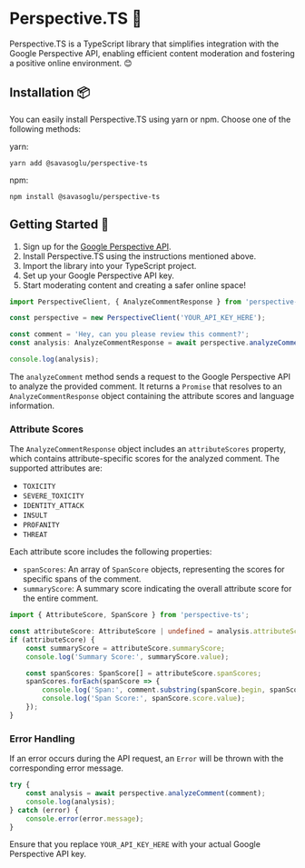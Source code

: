 # Perspective.TS 🌟

Perspective.TS is a TypeScript library that simplifies integration with the Google Perspective API, enabling efficient content moderation and fostering a positive online environment. 😊

## Installation 📦

You can easily install Perspective.TS using yarn or npm. Choose one of the following methods:

yarn:

```shell
yarn add @savasoglu/perspective-ts
```

npm:

```shell
npm install @savasoglu/perspective-ts
```

## Getting Started 🚀

1. Sign up for the [Google Perspective API](https://www.perspectiveapi.com/).
2. Install Perspective.TS using the instructions mentioned above.
3. Import the library into your TypeScript project.
4. Set up your Google Perspective API key.
5. Start moderating content and creating a safer online space!

```typescript
import PerspectiveClient, { AnalyzeCommentResponse } from 'perspective-ts';

const perspective = new PerspectiveClient('YOUR_API_KEY_HERE');

const comment = 'Hey, can you please review this comment?';
const analysis: AnalyzeCommentResponse = await perspective.analyzeComment(comment);

console.log(analysis);
```

The `analyzeComment` method sends a request to the Google Perspective API to analyze the provided comment. It returns a `Promise` that resolves to an `AnalyzeCommentResponse` object containing the attribute scores and language information.

### Attribute Scores

The `AnalyzeCommentResponse` object includes an `attributeScores` property, which contains attribute-specific scores for the analyzed comment. The supported attributes are:

-   `TOXICITY`
-   `SEVERE_TOXICITY`
-   `IDENTITY_ATTACK`
-   `INSULT`
-   `PROFANITY`
-   `THREAT`

Each attribute score includes the following properties:

-   `spanScores`: An array of `SpanScore` objects, representing the scores for specific spans of the comment.
-   `summaryScore`: A summary score indicating the overall attribute score for the entire comment.

```typescript
import { AttributeScore, SpanScore } from 'perspective-ts';

const attributeScore: AttributeScore | undefined = analysis.attributeScores.TOXICITY;
if (attributeScore) {
	const summaryScore = attributeScore.summaryScore;
	console.log('Summary Score:', summaryScore.value);

	const spanScores: SpanScore[] = attributeScore.spanScores;
	spanScores.forEach(spanScore => {
		console.log('Span:', comment.substring(spanScore.begin, spanScore.end));
		console.log('Span Score:', spanScore.score.value);
	});
}
```

### Error Handling

If an error occurs during the API request, an `Error` will be thrown with the corresponding error message.

```typescript
try {
	const analysis = await perspective.analyzeComment(comment);
	console.log(analysis);
} catch (error) {
	console.error(error.message);
}
```

Ensure that you replace `YOUR_API_KEY_HERE` with your actual Google Perspective API key.
